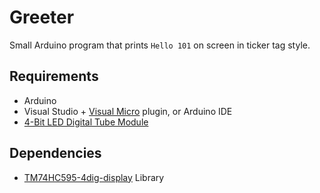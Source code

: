 # Greeter

Small Arduino program that prints `Hello 101` on screen in ticker tag style.

## Requirements

  * Arduino
  * Visual Studio + [Visual Micro](http://www.visualmicro.com/) plugin, or Arduino IDE
  * [4-Bit LED Digital Tube Module](https://bit.ly/2IaVJbS)

## Dependencies
  * [TM74HC595-4dig-display](https://github.com/kostarev/TM74HC595-4dig-display) Library 
